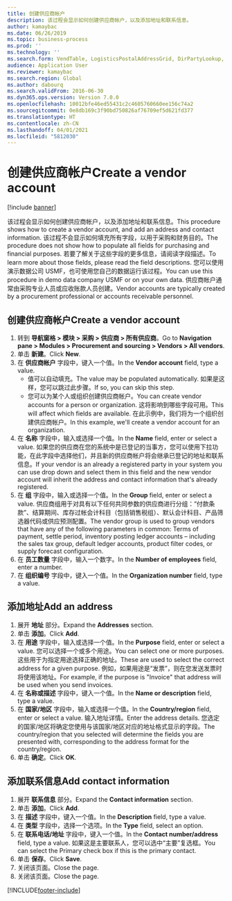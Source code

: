 ```yaml
---
title: 创建供应商帐户
description: 该过程会显示如何创建供应商帐户，以及添加地址和联系信息。
author: kamaybac
ms.date: 06/26/2019
ms.topic: business-process
ms.prod: ''
ms.technology: ''
ms.search.form: VendTable, LogisticsPostalAddressGrid, DirPartyLookup, LogisticsPostalAddress, SysLookupMultiSelectGrid, WHSFilterGenerallyAvail
audience: Application User
ms.reviewer: kamaybac
ms.search.region: Global
ms.author: dabourq
ms.search.validFrom: 2016-06-30
ms.dyn365.ops.version: Version 7.0.0
ms.openlocfilehash: 10012bfe46ed55431c2c4605760660ee156c74a2
ms.sourcegitcommit: 0e8db169c3f90bd750826af76709ef5d621fd377
ms.translationtype: HT
ms.contentlocale: zh-CN
ms.lasthandoff: 04/01/2021
ms.locfileid: "5812030"
---
```

# <a name="create-a-vendor-account"></a><span data-ttu-id="33494-103">创建供应商帐户</span><span class="sxs-lookup"><span data-stu-id="33494-103">Create a vendor account</span></span>

[!include [banner](../../includes/banner.md)]

<span data-ttu-id="33494-104">该过程会显示如何创建供应商帐户，以及添加地址和联系信息。</span><span class="sxs-lookup"><span data-stu-id="33494-104">This procedure shows how to create a vendor account, and add an address and contact information.</span></span> <span data-ttu-id="33494-105">该过程不会显示如何填充所有字段，以用于采购和财务目的。</span><span class="sxs-lookup"><span data-stu-id="33494-105">The procedure does not show how to populate all fields for purchasing and financial purposes.</span></span> <span data-ttu-id="33494-106">若要了解关于这些字段的更多信息，请阅读字段描述。</span><span class="sxs-lookup"><span data-stu-id="33494-106">To learn more about those fields, please read the field descriptions.</span></span> <span data-ttu-id="33494-107">您可以使用演示数据公司 USMF，也可使用您自己的数据运行该过程。</span><span class="sxs-lookup"><span data-stu-id="33494-107">You can use this procedure in demo data company USMF or on your own data.</span></span> <span data-ttu-id="33494-108">供应商帐户通常由采购专业人员或应收账款人员创建。</span><span class="sxs-lookup"><span data-stu-id="33494-108">Vendor accounts are typically created by a procurement professional or accounts receivable personnel.</span></span>


## <a name="create-a-vendor-account"></a><span data-ttu-id="33494-109">创建供应商帐户</span><span class="sxs-lookup"><span data-stu-id="33494-109">Create a vendor account</span></span>
1. <span data-ttu-id="33494-110">转到 **导航窗格 > 模块 > 采购 > 供应商 > 所有供应商**。</span><span class="sxs-lookup"><span data-stu-id="33494-110">Go to **Navigation pane > Modules > Procurement and sourcing > Vendors > All vendors**.</span></span>
2. <span data-ttu-id="33494-111">单击 **新建**。</span><span class="sxs-lookup"><span data-stu-id="33494-111">Click **New**.</span></span>
3. <span data-ttu-id="33494-112">在 **供应商帐户** 字段中，键入一个值。</span><span class="sxs-lookup"><span data-stu-id="33494-112">In the **Vendor account** field, type a value.</span></span>
    - <span data-ttu-id="33494-113">值可以自动填充。</span><span class="sxs-lookup"><span data-stu-id="33494-113">The value may be populated automatically.</span></span> <span data-ttu-id="33494-114">如果是这样，您可以跳过此步骤。</span><span class="sxs-lookup"><span data-stu-id="33494-114">If so, you can skip this step.</span></span>  
    - <span data-ttu-id="33494-115">您可以为某个人或组织创建供应商帐户。</span><span class="sxs-lookup"><span data-stu-id="33494-115">You can create vendor accounts for a person or organization.</span></span> <span data-ttu-id="33494-116">这将影响到哪些字段可用。</span><span class="sxs-lookup"><span data-stu-id="33494-116">This will affect which fields are available.</span></span> <span data-ttu-id="33494-117">在此示例中，我们将为一个组织创建供应商帐户。</span><span class="sxs-lookup"><span data-stu-id="33494-117">In this example, we'll create a vendor account for an organization.</span></span>   
4. <span data-ttu-id="33494-118">在 **名称** 字段中，输入或选择一个值。</span><span class="sxs-lookup"><span data-stu-id="33494-118">In the **Name** field, enter or select a value.</span></span> <span data-ttu-id="33494-119">如果您的供应商在您的系统中是已登记的当事方，您可以使用下拉功能，在此字段中选择他们，并且新的供应商帐户将会继承已登记的地址和联系信息。</span><span class="sxs-lookup"><span data-stu-id="33494-119">If your vendor is an already a registered party in your system you can use drop down and select them in this field and the new vendor account will inherit the address and contact information that's already registered.</span></span>
5. <span data-ttu-id="33494-120">在 **组** 字段中，输入或选择一个值。</span><span class="sxs-lookup"><span data-stu-id="33494-120">In the **Group** field, enter or select a value.</span></span> <span data-ttu-id="33494-121">供应商组用于对具有以下任何共同参数的供应商进行分组：“付款条款”、结算期间、库存过帐会计科目（包括销售税组）、默认会计科目、产品筛选器代码或供应预测配置。</span><span class="sxs-lookup"><span data-stu-id="33494-121">The vendor group is used to group vendors that have any of the following parameters in common: Terms of payment, settle period, inventory posting ledger accounts – including the sales tax group, default ledger accounts, product filter codes, or supply forecast configuration.</span></span>
6. <span data-ttu-id="33494-122">在 **员工数量** 字段中，输入一个数字。</span><span class="sxs-lookup"><span data-stu-id="33494-122">In the **Number of employees** field, enter a number.</span></span>
7. <span data-ttu-id="33494-123">在 **组织编号** 字段中，键入一个值。</span><span class="sxs-lookup"><span data-stu-id="33494-123">In the **Organization number** field, type a value.</span></span>

## <a name="add-an-address"></a><span data-ttu-id="33494-124">添加地址</span><span class="sxs-lookup"><span data-stu-id="33494-124">Add an address</span></span>
1. <span data-ttu-id="33494-125">展开 **地址** 部分。</span><span class="sxs-lookup"><span data-stu-id="33494-125">Expand the **Addresses** section.</span></span>
2. <span data-ttu-id="33494-126">单击 **添加**。</span><span class="sxs-lookup"><span data-stu-id="33494-126">Click **Add**.</span></span>
3. <span data-ttu-id="33494-127">在 **用途** 字段中，输入或选择一个值。</span><span class="sxs-lookup"><span data-stu-id="33494-127">In the **Purpose** field, enter or select a value.</span></span> <span data-ttu-id="33494-128">您可以选择一个或多个用途。</span><span class="sxs-lookup"><span data-stu-id="33494-128">You can select one or more purposes.</span></span> <span data-ttu-id="33494-129">这些用于为指定用途选择正确的地址。</span><span class="sxs-lookup"><span data-stu-id="33494-129">These are used to select the correct address for a given purpose.</span></span> <span data-ttu-id="33494-130">例如，如果用途是“发票”，则在您发送发票时将使用该地址。</span><span class="sxs-lookup"><span data-stu-id="33494-130">For example, if the purpose is "Invoice" that address will be used when you send invoices.</span></span>
4. <span data-ttu-id="33494-131">在 **名称或描述** 字段中，键入一个值。</span><span class="sxs-lookup"><span data-stu-id="33494-131">In the **Name or description** field, type a value.</span></span>
5. <span data-ttu-id="33494-132">在 **国家/地区** 字段中，输入或选择一个值。</span><span class="sxs-lookup"><span data-stu-id="33494-132">In the **Country/region** field, enter or select a value.</span></span> <span data-ttu-id="33494-133">输入地址详情。</span><span class="sxs-lookup"><span data-stu-id="33494-133">Enter the address details.</span></span> <span data-ttu-id="33494-134">您选定的国家/地区将确定您使用与该国家/地区对应的地址格式显示的字段。</span><span class="sxs-lookup"><span data-stu-id="33494-134">The country/region that you selected will determine the fields you are presented with, corresponding to the address format for the country/region.</span></span> 
6. <span data-ttu-id="33494-135">单击 **确定**。</span><span class="sxs-lookup"><span data-stu-id="33494-135">Click **OK**.</span></span>

## <a name="add-contact-information"></a><span data-ttu-id="33494-136">添加联系信息</span><span class="sxs-lookup"><span data-stu-id="33494-136">Add contact information</span></span>
1. <span data-ttu-id="33494-137">展开 **联系信息** 部分。</span><span class="sxs-lookup"><span data-stu-id="33494-137">Expand the **Contact information** section.</span></span>
2. <span data-ttu-id="33494-138">单击 **添加**。</span><span class="sxs-lookup"><span data-stu-id="33494-138">Click **Add**.</span></span>
3. <span data-ttu-id="33494-139">在 **描述** 字段中，键入一个值。</span><span class="sxs-lookup"><span data-stu-id="33494-139">In the **Description** field, type a value.</span></span>
4. <span data-ttu-id="33494-140">在 **类型** 字段中，选择一个选项。</span><span class="sxs-lookup"><span data-stu-id="33494-140">In the **Type** field, select an option.</span></span>
5. <span data-ttu-id="33494-141">在 **联系电话/地址** 字段中，键入一个值。</span><span class="sxs-lookup"><span data-stu-id="33494-141">In the **Contact number/address** field, type a value.</span></span> <span data-ttu-id="33494-142">如果这是主要联系人，您可以选中“主要”复选框。</span><span class="sxs-lookup"><span data-stu-id="33494-142">You can select the Primary check box if this is the primary contact.</span></span>  
6. <span data-ttu-id="33494-143">单击 **保存**。</span><span class="sxs-lookup"><span data-stu-id="33494-143">Click **Save**.</span></span>
7. <span data-ttu-id="33494-144">关闭该页面。</span><span class="sxs-lookup"><span data-stu-id="33494-144">Close the page.</span></span>
8. <span data-ttu-id="33494-145">关闭该页面。</span><span class="sxs-lookup"><span data-stu-id="33494-145">Close the page.</span></span>



[!INCLUDE[footer-include](../../../includes/footer-banner.md)]